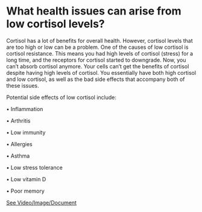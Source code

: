 # What health issues can arise from low cortisol levels?

Cortisol has a lot of benefits for overall health. However, cortisol levels that are too high or low can be a problem. One of the causes of low cortisol is cortisol resistance. This means you had high levels of cortisol (stress) for a long time, and the receptors for cortisol started to downgrade. Now, you can’t absorb cortisol anymore. Your cells can’t get the benefits of cortisol despite having high levels of cortisol. You essentially have both high cortisol and low cortisol, as well as the bad side effects that accompany both of these issues.

Potential side effects of low cortisol include:

• Inflammation

• Arthritis

• Low immunity

• Allergies

• Asthma

• Low stress tolerance

• Low vitamin D

• Poor memory

 [See Video/Image/Document](https://hls-player.drberg.com/asset?path=migrated-assets/problems-with-low-cortisol-levelsadrenal-insufficiency-drberg)